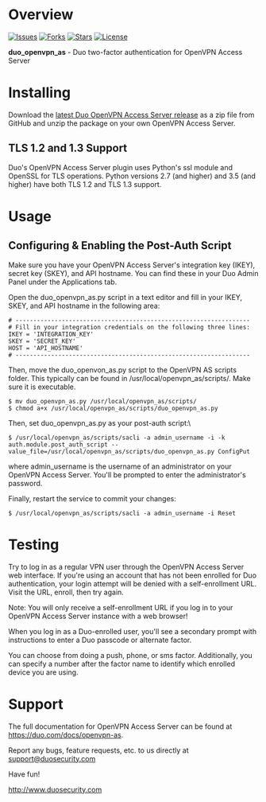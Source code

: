 # Overview

[![Issues](https://img.shields.io/github/issues/duosecurity/duo_openvpn_as)](https://github.com/duosecurity/duo_openvpn_as/issues)
[![Forks](https://img.shields.io/github/forks/duosecurity/duo_openvpn_as)](https://github.com/duosecurity/duo_openvpn_as/network/members)
[![Stars](https://img.shields.io/github/stars/duosecurity/duo_openvpn_as)](https://github.com/duosecurity/duo_openvpn_as/stargazers)
[![License](https://img.shields.io/badge/License-View%20License-orange)](https://github.com/duosecurity/duo_confluence/blob/master/LICENSE)

**duo_openvpn_as** - Duo two-factor authentication for OpenVPN Access Server

# Installing

Download the [latest Duo OpenVPN Access Server release](https://github.com/duosecurity/duo_openvpn_as/archive/refs/heads/master.zip) as a zip file from GitHub and unzip the package on your own OpenVPN Access Server.

## TLS 1.2 and 1.3 Support

Duo's OpenVPN Access Server plugin uses Python's ssl module and OpenSSL for TLS operations. Python versions 2.7 (and higher) and 3.5 (and higher) have both TLS 1.2 and TLS 1.3 support.

# Usage

## Configuring & Enabling the Post-Auth Script
Make sure you have your OpenVPN Access Server's integration key (IKEY), secret key (SKEY), and API hostname. You can find these in your Duo Admin Panel under the Applications tab.

Open the duo_openvpn_as.py script in a text editor and fill in your IKEY, SKEY, and API hostname in the following area:
```
# ------------------------------------------------------------------
# Fill in your integration credentials on the following three lines:
IKEY = 'INTEGRATION_KEY'
SKEY = 'SECRET_KEY'
HOST = 'API_HOSTNAME'
# ------------------------------------------------------------------
```

Then, move the duo_openvon_as.py script to the OpenVPN AS scripts folder. This typically can be found in /usr/local/openvpn_as/scripts/. Make sure it is executable.

```
$ mv duo_openvpn_as.py /usr/local/openvpn_as/scripts/
$ chmod a+x /usr/local/openvpn_as/scripts/duo_openvpn_as.py
 ```
Then, set duo_openvpn_as.py as your post-auth script:\
```
$ /usr/local/openvpn_as/scripts/sacli -a admin_username -i -k auth.module.post_auth_script --value_file=/usr/local/openvpn_as/scripts/duo_openvpn_as.py ConfigPut
```
where admin_username is the username of an administrator on your OpenVPN Access Server. You'll be prompted to enter the administrator's password.

Finally, restart the service to commit your changes:
```
$ /usr/local/openvpn_as/scripts/sacli -a admin_username -i Reset
```

# Testing
Try to log in as a regular VPN user through the OpenVPN Access Server web interface. If you're using an account that has not been enrolled for Duo authentication, your login attempt will be denied with a self-enrollment URL. Visit the URL, enroll, then try again.

Note: You will only receive a self-enrollment URL if you log in to your OpenVPN Access Server instance with a web browser!

When you log in as a Duo-enrolled user, you'll see a secondary prompt with instructions to enter a Duo passcode or alternate factor.

You can choose from doing a push, phone, or sms factor. Additionally, you can specify a number after the factor name to identify which enrolled device you are using.

# Support

The full documentation for OpenVPN Access Server can be found at https://duo.com/docs/openvpn-as.

Report any bugs, feature requests, etc. to us directly at support@duosecurity.com

Have fun!

<http://www.duosecurity.com>
